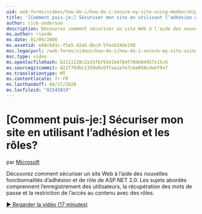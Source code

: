 ```yaml
---
uid: web-forms/videos/how-do-i/how-do-i-secure-my-site-using-membership-and-roles
title: '[Comment puis-je:] Sécuriser mon site en utilisant l’adhésion et les rôles? | Microsoft Docs'
author: rick-anderson
description: Découvrez comment sécuriser un site Web à l’aide des nouvelles fonctionnalités d’adhésion et de rôle de ASP.NET 2.0. Les sujets abordés comprennent l’enregistrement des utilisateurs, la récupération de mots de passe, et restricti...
ms.author: riande
ms.date: 01/09/2006
ms.assetid: e80c641c-f5e5-42a5-8bcd-5fecb34de198
msc.legacyurl: /web-forms/videos/how-do-i/how-do-i-secure-my-site-using-membership-and-roles
msc.type: video
ms.openlocfilehash: b3111120c2a33fb79341b4784f70de04957e15c6
ms.sourcegitcommit: 022f79dbc1350e0c6ffaa1e7e7c6e850cdabf9af
ms.translationtype: MT
ms.contentlocale: fr-FR
ms.lasthandoff: 04/17/2020
ms.locfileid: "81543819"
---
```

# <a name="how-do-i-secure-my-site-using-membership-and-roles"></a>[Comment puis-je:] Sécuriser mon site en utilisant l’adhésion et les rôles?

par [Microsoft](https://github.com/microsoft)

Découvrez comment sécuriser un site Web à l’aide des nouvelles fonctionnalités d’adhésion et de rôle de ASP.NET 2.0. Les sujets abordés comprennent l’enregistrement des utilisateurs, la récupération des mots de passe et la restriction de l’accès au contenu avec des rôles.

[&#9654; Regarder la vidéo (17 minutes)](https://channel9.msdn.com/Blogs/ASP-NET-Site-Videos/how-do-i-secure-my-site-using-membership-and-roles)
